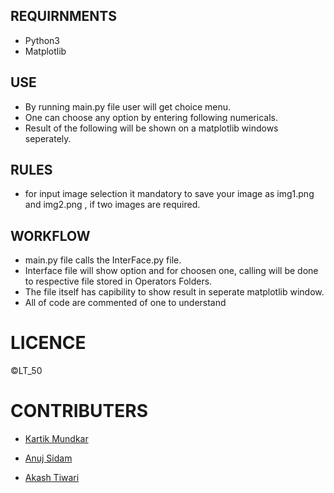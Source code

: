 ## REQUIRNMENTS

* Python3
* Matplotlib

## USE
* By running main.py file user will get choice menu.
* One can choose any option by entering following numericals. 
* Result of the following will be shown on a matplotlib windows seperately.

## RULES
* for input image selection it mandatory to save your image as img1.png and img2.png , if two images are required. 

## WORKFLOW
* main.py file calls the InterFace.py file.
* Interface file will show option and for choosen one,  calling will be done to respective file stored in Operators Folders.
* The file itself has capibility to show result in seperate matplotlib window.
* All of code are commented of one to understand

# LICENCE
©LT_50

# CONTRIBUTERS
* [Kartik Mundkar ](https://github.com/kartik-mundkar)
   
* [Anuj Sidam](https://github.com/AJ-SM)

* [Akash Tiwari](https://github.com/akash1203T)




  



